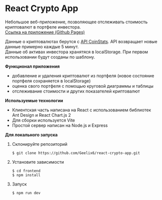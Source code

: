 # React Crypto App

Небольшое веб-приложение, позволяющее отслеживать стоимость криптовалют в портфеле инвестора.\
[Ссылка на приложение (Github Pages)](https://geelix6.github.io/react-crypto-app/)

Данные о криптовалютах берутся с [API CoinStats](https://openapi.coinstats.app/). API возвращает новые данные примерно каждые 5 минут.\
Данные об активах инвестора хранятяся в localStorage. При первом использовании будут созданы по шаблону.

**Функционал приложения**
- добавление и удаления криптовалют из портфеля (новое состояние портфеля сохраняется в localStorage)
- оценка свого портфеля с помощью круговой диаграммы и таблицы
- отслеживание стоимости и других показателей криптовалют

**Используемые технологии**
- Клиентская часть написана на React с использованием библиотек Ant Design и React Chart.js 2
- Для сборки используется Vite
- Простой сервер написан на Node.js и Express

**Для локального запуска**
1. Склонируйте репозиторий
   ```shell
   $ git clone https://github.com/Geelix6/react-crypto-app.git
   ```
   
2. Установите зависимости
   ```shell
   $ cd frontend
   $ npm install
   ```

3. Запуск
   ```shell
   $ npm run dev
   ```
